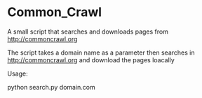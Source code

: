 # Common_Crawl
A small script that searches and downloads pages from http://commoncrawl.org

The script takes a domain name as a parameter then searches in http://commoncrawl.org and download the pages loacally


Usage:

python search.py domain.com

